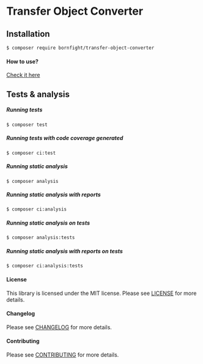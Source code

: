 # Transfer Object Converter

## Installation

````
$ composer require bornfight/transfer-object-converter
````

#### How to use?

[Check it here](USAGE.md)

## Tests & analysis
##### Running tests
````
$ composer test
````

##### Running tests with code coverage generated
````
$ composer ci:test
````

##### Running static analysis
````
$ composer analysis
````

##### Running static analysis with reports
````
$ composer ci:analysis
````

##### Running static analysis on tests
````
$ composer analysis:tests
````

##### Running static analysis with reports on tests
````
$ composer ci:analysis:tests
````

#### License
This library is licensed under the MIT license. Please see [LICENSE](LICENSE.md) for more details.

#### Changelog
Please see [CHANGELOG](CHANGELOG.md) for more details.

#### Contributing
Please see [CONTRIBUTING](CONTRIBUTING.md) for more details.
